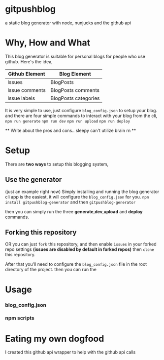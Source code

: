# gitpushblog
a static blog generator with node, nunjucks and the github api

# Why, How and What
This blog generator is suitable for personal blogs for people who use github.
Here's the idea,

Github Element | Blog Element
------------ | -------------
Issues | BlogPosts
Issue comments | BlogPosts comments
Issue labels | BlogPosts categories

It is very simple to use, just configure `blog_config.json` to setup your blog.
and there are four simple commands to interact with your blog from the cli,
`npm run generate`
`npm run dev`
`npm run upload`
`npm run deploy`

** Write about the pros and cons.. sleepy can't utilize brain rn **

# Setup
There are **two ways** to setup this blogging system,

## Use the generator
(just an example right now)
Simply installing and running the blog generator cli app is the easiest, it will configure the
`blog_config.json` for you.
`npm install gitpushblog-generator` and then `gitpushblog-generator`

then you can simply run the three **generate**,**dev**,**upload** and **deploy** commands.

## Forking this repository
OR you can just `fork` this repository, and then enable `issues` in your
forked repo settings **(issues are disabled by default in forked repos)**
then `clone` this repository.

After that you'll need to configure the `blog_config.json` file in the root directory of the project.
then you can run the


# Usage

### blog_config.json

### npm scripts




# Eating my own dogfood
I created this github api wrapper to help with the github api calls
